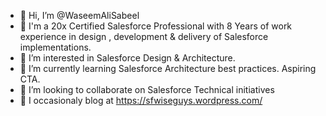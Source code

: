 - 👋 Hi, I’m @WaseemAliSabeel
- 💼 I'm a 20x Certified Salesforce Professional with 8 Years of work experience in design , development & delivery of Salesforce implementations.
- 👀 I’m interested in Salesforce Design & Architecture.
- 🌱 I’m currently learning Salesforce Architecture best practices. Aspiring CTA.
- 💞️ I’m looking to collaborate on Salesforce Technical initiatives
- 📔 I occasionaly blog at https://sfwiseguys.wordpress.com/

<!---
WaseemAliSabeel/WaseemAliSabeel is a ✨ special ✨ repository because its `README.md` (this file) appears on your GitHub profile.
You can click the Preview link to take a look at your changes.
--->
